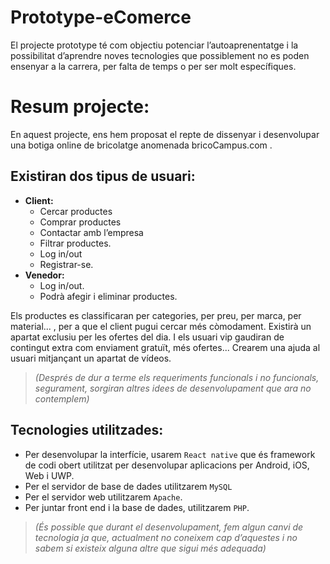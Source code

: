 # Prototype-eComerce
El projecte prototype té com objectiu potenciar l’autoaprenentatge i la possibilitat d’aprendre noves tecnologies que possiblement no es poden ensenyar a la carrera, per falta de temps o per ser molt específiques.

# Resum projecte:
En aquest projecte, ens hem proposat el repte de dissenyar i desenvolupar una botiga online de bricolatge anomenada bricoCampus.com .
## Existiran dos tipus de usuari:
* **Client:** 
  * Cercar productes
  * Comprar productes
  * Contactar amb l’empresa
  * Filtrar productes.
  * Log in/out
  * Registrar-se.
* **Venedor:** 
  * Log in/out.
  * Podrà afegir i eliminar productes.

Els productes es classificaran per categories, per preu, per marca, per material... , per a que el client pugui cercar més còmodament.
Existirà un apartat exclusiu per les ofertes del dia. I els usuari vip gaudiran de contingut extra com enviament gratuït, més ofertes...
Crearem una ajuda al usuari mitjançant un apartat de vídeos.
>*(Després de dur a terme els requeriments funcionals i no funcionals, segurament, sorgiran altres idees de desenvolupament que ara no contemplem)*

## Tecnologies utilitzades:
* Per desenvolupar la interfície, usarem `React native` que és framework de codi obert utilitzat per desenvolupar aplicacions per Android, iOS, Web i UWP.
* Per el servidor de base de dades utilitzarem `MySQL`
* Per el servidor web utilitzarem `Apache`.
* Per juntar front end i la base de dades, utilitzarem `PHP`.
>*(És possible que durant el desenvolupament, fem algun canvi de tecnologia ja que, actualment no coneixem cap d’aquestes i no sabem si existeix alguna altre que sigui més adequada)*

